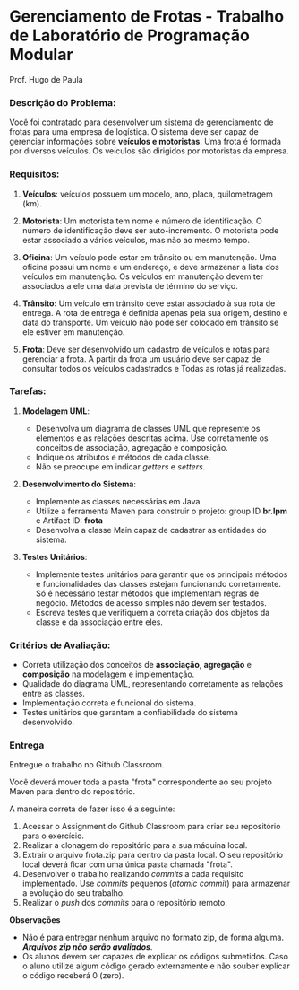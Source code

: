 # Gerenciamento de Frotas - Trabalho de Laboratório de Programação Modular

Prof. Hugo de Paula

### Descrição do Problema:

Você foi contratado para desenvolver um sistema de gerenciamento de frotas para uma empresa de logística. O sistema deve ser capaz de gerenciar informações sobre **veículos e motoristas**. Uma frota é formada por diversos veículos. Os veículos são dirigidos por motoristas da empresa. 

### Requisitos:

1.  **Veículos**: veículos possuem um modelo, ano, placa, quilometragem (km).
    
2.  **Motorista**: Um motorista tem nome e número de identificação. O número de identificação deve ser auto-incremento. O motorista pode estar associado a vários veículos, mas não ao mesmo tempo.

3.  **Oficina**: Um veículo pode estar em trânsito ou em manutenção. Uma oficina possui um nome e um endereço, e deve armazenar a lista dos veículos em manutenção. Os veículos em manutenção devem ter associados a ele uma data prevista de término do serviço.
    
4.  **Trânsito:** Um veículo em trânsito deve estar associado à sua rota de entrega. A rota de entrega é definida apenas pela sua origem, destino e data do transporte. Um veículo não pode ser colocado em trânsito se ele estiver em manutenção.

5. **Frota**: Deve ser desenvolvido um cadastro de veículos e rotas para gerenciar a frota. A partir da frota um usuário deve ser capaz de consultar todos os veículos cadastrados e Todas as rotas já realizadas.

### Tarefas:

1.  **Modelagem UML**:
    
    *   Desenvolva um diagrama de classes UML que represente os elementos e as relações descritas acima. Use corretamente os conceitos de associação, agregação e composição.
    *   Indique os atributos e métodos de cada classe.
    *   Não se preocupe em indicar _getters_ e _setters_. 

2.  **Desenvolvimento do Sistema**:
    
    *   Implemente as classes necessárias em Java.
    *   Utilize a ferramenta Maven para construir o projeto: group ID **br.lpm** e Artifact ID: **frota**
    *   Desenvolva a classe Main capaz de cadastrar as entidades do sistema.

3.  **Testes Unitários**:
    
    *   Implemente testes unitários para garantir que os principais métodos e funcionalidades das classes estejam funcionando corretamente. Só é necessário testar métodos que implementam regras de negócio. Métodos de acesso simples não devem ser testados.
    *   Escreva testes que verifiquem a correta criação dos objetos da classe e da associação entre eles.

### Critérios de Avaliação:

*   Correta utilização dos conceitos de **associação**, **agregação** e **composição** na modelagem e implementação.
*   Qualidade do diagrama UML, representando corretamente as relações entre as classes.
*   Implementação correta e funcional do sistema.
*   Testes unitários que garantam a confiabilidade do sistema desenvolvido.

### Entrega

Entregue o trabalho no Github Classroom.

Você deverá mover toda a pasta "frota" correspondente ao seu projeto Maven para dentro do repositório.

A maneira correta de fazer isso é a seguinte:

1. Acessar o Assignment do Github Classroom para criar seu repositório para o exercício.
2. Realizar a clonagem do repositório para a sua máquina local.
3. Extrair o arquivo frota.zip para dentro da pasta local. O seu repositório local deverá ficar com uma única pasta chamada "frota".
4. Desenvolver o trabalho realizando _commits_ a cada requisito implementado. Use _commits_ pequenos (_atomic commit_) para armazenar a evolução do seu trabalho.
5. Realizar o _push_ dos _commits_ para o repositório remoto.

**Observações**

* Não é para entregar nenhum arquivo no formato zip, de forma alguma. _**Arquivos zip não serão avaliados**_.
* Os alunos devem ser capazes de explicar os códigos submetidos. Caso o aluno utilize algum código gerado externamente e não souber explicar o código receberá 0 (zero). 